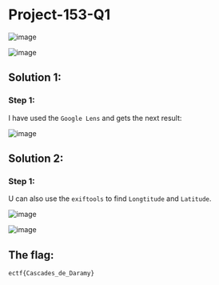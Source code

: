 <h1>Project-153-Q1</h1>

![image](https://github.com/user-attachments/assets/66428a67-c6c4-4e65-bef0-de92ef94d436)

![image](https://github.com/user-attachments/assets/da07b2ca-0db6-4eb7-b9f6-b079ac7e39b1)

<h2>Solution 1: </h2>

<h3>Step 1:</h3>

I have used the ```Google Lens``` and gets the next result: 

![image](https://github.com/user-attachments/assets/137b751f-7259-47a9-877e-eb896b52d2ed)

<h2>Solution 2: </h2>

<h3>Step 1:</h3>

U can also use the ```exiftools``` to find ```Longtitude``` and ```Latitude```. 

![image](https://github.com/user-attachments/assets/2d6804d4-686c-4c21-bedf-e68f677e7235)

![image](https://github.com/user-attachments/assets/85cc3488-739e-4b1e-aaa8-1d122ab7bab1)

<h2>The flag:</h2>

```ectf{Cascades_de_Daramy}```

